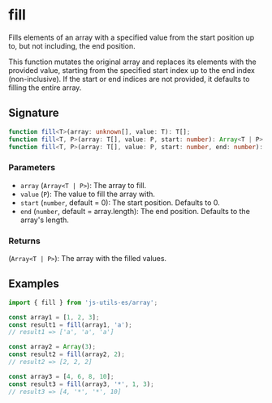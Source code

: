 # fill

Fills elements of an array with a specified value from the start position up to, but not including, the end position.

This function mutates the original array and replaces its elements with the provided value, starting from the specified start index up to the end index (non-inclusive). If the start or end indices are not provided, it defaults to filling the entire array.

## Signature

```typescript
function fill<T>(array: unknown[], value: T): T[];
function fill<T, P>(array: T[], value: P, start: number): Array<T | P>;
function fill<T, P>(array: T[], value: P, start: number, end: number): Array<T | P>;
```

### Parameters

- `array` (`Array<T | P>`): The array to fill.
- `value` (`P`): The value to fill the array with.
- `start` (`number`, default = 0): The start position. Defaults to 0.
- `end` (`number`, default = array.length): The end position. Defaults to the array's length.

### Returns

(`Array<T | P>`): The array with the filled values.

## Examples

```typescript twoslash
import { fill } from 'js-utils-es/array';

const array1 = [1, 2, 3];
const result1 = fill(array1, 'a');
// result1 => ['a', 'a', 'a']

const array2 = Array(3);
const result2 = fill(array2, 2);
// result2 => [2, 2, 2]

const array3 = [4, 6, 8, 10];
const result3 = fill(array3, '*', 1, 3);
// result3 => [4, '*', '*', 10]
```
